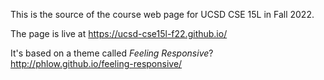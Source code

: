 This is the source of the course web page for UCSD CSE 15L in Fall 2022.

The page is live at https://ucsd-cse15l-f22.github.io/

It's based on a theme called *Feeling Responsive*? <http://phlow.github.io/feeling-responsive/>

